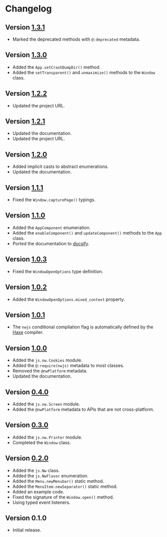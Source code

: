 # Changelog

## Version [1.3.1](https://github.com/cedx/nwjs.hx/compare/v1.3.0...v1.3.1)
- Marked the deprecated methods with `@:deprecated` metadata.

## Version [1.3.0](https://github.com/cedx/nwjs.hx/compare/v1.2.2...v1.3.0)
- Added the `App.setCrashDumpDir()` method.
- Added the `setTransparent()` and `unmaximize()` methods to the `Window` class.

## Version [1.2.2](https://github.com/cedx/nwjs.hx/compare/v1.2.1...v1.2.2)
- Updated the project URL.

## Version [1.2.1](https://github.com/cedx/nwjs.hx/compare/v1.2.0...v1.2.1)
- Updated the documentation.
- Updated the project URL.

## Version [1.2.0](https://github.com/cedx/nwjs.hx/compare/v1.1.1...v1.2.0)
- Added implicit casts to abstract enumerations.
- Updated the documentation.

## Version [1.1.1](https://github.com/cedx/nwjs.hx/compare/v1.1.0...v1.1.1)
- Fixed the `Window.capturePage()` typings.

## Version [1.1.0](https://github.com/cedx/nwjs.hx/compare/v1.0.3...v1.1.0)
- Added the `AppComponent` enumeration.
- Added the `enableComponent()` and `updateComponent()` methods to the `App` class.
- Ported the documentation to [docsify](https://docsify.js.org).

## Version [1.0.3](https://github.com/cedx/nwjs.hx/compare/v1.0.2...v1.0.3)
- Fixed the `WindowOpenOptions` type definition.

## Version [1.0.2](https://github.com/cedx/nwjs.hx/compare/v1.0.1...v1.0.2)
- Added the `WindowOpenOptions.mixed_context` property.

## Version [1.0.1](https://github.com/cedx/nwjs.hx/compare/v1.0.0...v1.0.1)
- The `nwjs` conditional compilation flag is automatically defined by the [Haxe](https://haxe.org) compiler.

## Version [1.0.0](https://github.com/cedx/nwjs.hx/compare/v0.4.0...v1.0.0)
- Added the `js.nw.Cookies` module.
- Added the `@:require(nwjs)` metadata to most classes.
- Removed the `@nwPlatform` metadata.
- Updated the documentation.

## Version [0.4.0](https://github.com/cedx/nwjs.hx/compare/v0.3.0...v0.4.0)
- Added the `js.nw.Screen` module.
- Added the `@nwPlatform` metadata to APIs that are not cross-platform.

## Version [0.3.0](https://github.com/cedx/nwjs.hx/compare/v0.2.0...v0.3.0)
- Added the `js.nw.Printer` module.
- Completed the `Window` class.

## Version [0.2.0](https://github.com/cedx/nwjs.hx/compare/v0.1.0...v0.2.0)
- Added the `js.Nw` class.
- Added the `js.NwFlavor` enumeration.
- Added the `Menu.newMenubar()` static method.
- Added the `MenuItem.newSeparator()` static method.
- Added an example code.
- Fixed the signature of the `Window.open()` method.
- Using typed event listeners.

## Version 0.1.0
- Initial release.
